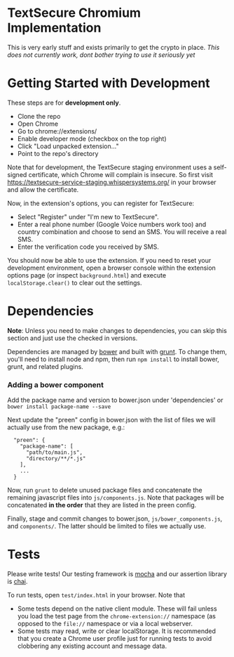 TextSecure Chromium Implementation
==================================

This is very early stuff and exists primarily to get the crypto in place.
*This does not currently work, dont bother trying to use it seriously yet*

Getting Started with Development
================================

These steps are for **development only**.

* Clone the repo
* Open Chrome
* Go to chrome://extensions/
* Enable developer mode (checkbox on the top right)
* Click "Load unpacked extension..."
* Point to the repo's directory

Note that for development, the TextSecure staging environment uses a
self-signed certificate, which Chrome will complain is insecure. So first visit
<https://textsecure-service-staging.whispersystems.org/> in your browser and
allow the certificate.

Now, in the extension's options, you can register for TextSecure:

* Select "Register" under "I'm new to TextSecure".
* Enter a real phone number (Google Voice numbers work too) and country
  combination and choose to send an SMS. You will receive a real SMS.
* Enter the verification code you received by SMS.

You should now be able to use the extension. If you need to reset your
development environment, open a browser console within the extension options
page (or inspect `background.html`) and execute `localStorage.clear()` to clear
out the settings.

Dependencies
============

**Note**: Unless you need to make changes to dependencies, you can skip this
section and just use the checked in versions.

Dependencies are managed by [bower](bower.io) and built with
[grunt](gruntjs.com). To change them, you'll need to install node and npm, then
run `npm install` to install bower, grunt, and related plugins.

### Adding a bower component

Add the package name and version to bower.json under 'dependencies' or `bower
install package-name --save`

Next update the "preen" config in bower.json with the list of files we will
actually use from the new package, e.g.:
```
  "preen": {
    "package-name": [
      "path/to/main.js",
      "directory/**/*.js"
    ],
    ...
  }
```

Now, run `grunt` to delete unused package files and concatenate the remaining
javascript files into `js/components.js`. Note that packages will be
concatenated **in the order** that they are listed in the preen config.

Finally, stage and commit changes to bower.json, `js/bower_components.js`,
and `components/`. The latter should be limited to files we actually use.

Tests
=====
Please write tests! Our testing framework is
[mocha](http://visionmedia.github.io/mocha/) and our assertion library is
[chai](http://chaijs.com/api/assert/).

To run tests, open `test/index.html` in your browser. Note that

 * Some tests depend on the native client module. These will fail unless you
   load the test page from the `chrome-extension://` namespace (as opposed to
   the `file://` namespace or via a local webserver.
 * Some tests may read, write or clear localStorage. It is recommended that you
   create a Chrome user profile just for running tests to avoid clobbering any
   existing account and message data.
